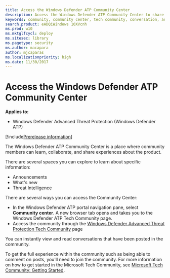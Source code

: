 ```yaml
---
title: Access the Windows Defender ATP Community Center
description: Access the Windows Defender ATP Community Center to share experiences, engange, and learn about the product.
keywords: community, community center, tech community, conversation, announcements
search.product: eADQiWindows 10XVcnh
ms.prod: w10
ms.mktglfcycl: deploy
ms.sitesec: library
ms.pagetype: security
ms.author: macapara
author: mjcaparas
ms.localizationpriority: high
ms.date: 11/30/2017
---
```



# Access the Windows Defender ATP Community Center

**Applies to:**
- Windows Defender Advanced Threat Protection (Windows Defender ATP)

[!include[Prerelease information](prerelease.md)]

The Windows Defender ATP Community Center is a place where community members can learn, collaborate, and share experiences about the product. 

There are several spaces you can explore to learn about specific information:
- Announcements 
- What's new
- Threat Intelligence


There are several ways you can access the Community Center:
- In the Windows Defender ATP portal navigation pane, select **Community center**.  A new browser tab opens and takes you to the Windows Defender ATP Tech Community page. 
- Access the community through the [Windows Defender Advanced Threat Protection Tech Community](https://techcommunity.microsoft.com/t5/Windows-Defender-Advanced-Threat/ct-p/WindowsDefenderAdvanced) page


You can instantly view and read conversations that have been posted in the community. 

To get the full experience within the community such as being able to comment on posts, you'll need to join the community. For more information on how to get started in the Microsoft Tech Community, see [Microsoft Tech Community: Getting Started](https://techcommunity.microsoft.com/t5/Getting-Started/Microsoft-Tech-Community-Getting-Started-Guide/m-p/77888#M15).
